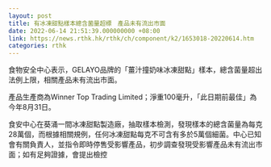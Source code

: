 ```yaml
---
layout: post
title: 有冰凍甜點樣本總含菌量超標　產品未有流出市面
date: 2022-06-14 21:51:39.000000000 +08:00
link: https://news.rthk.hk/rthk/ch/component/k2/1653018-20220614.htm
categories: rthk
---
```


食物安全中心表示，GELAYO品牌的「薑汁撞奶味冰凍甜點」樣本，總含菌量超出法例上限，相關產品未有流出市面。

產品生產商為Winner Top Trading Limited；淨重100毫升，「此日期前最佳」為今年8月31日。

食安中心在葵涌一間冰凍甜點製造廠，抽取樣本檢測，發現樣本的總含菌量為每克28萬個，而根據相關規例，任何冰凍甜點每克不可含有多於5萬個細菌。中心已知會有關負責人，並指令即時停售受影響產品，初步調查發現受影響產品未有流出市面；如有足夠證據，會提出檢控
